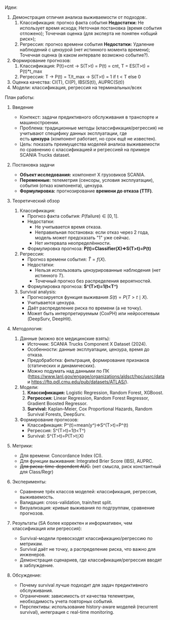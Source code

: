 Идеи:
1. Демонстрация отличия анализа выживаемости от подходов:.
	1. Классификация: прогноз факта события
		**Недостатки:**
		Не использует время исхода;
		Неточная постановка (время события отложено);
		Точечная оценка (для эксперта не понятен «общий риск»);
	2. Регрессия: прогноз времени события
		**Недостатки:**
		Удаление наблюдений с цензурой (нет истинного момента времени);
		Точечная оценка (в каком интервале возможно событие?).
2. Формирование прогнозов:
	1. Классификация: P(t)=cnt -> S(T>t) = P(t) = cnt, T = ES(T>t) = P(t)*t_max
	2. Регрессия: T -> P(t) = T/t_max -> S(T>t) = 1 if t < T else 0
3. Оценка качества: CI(T), CI(P), IBS(S(t)), AUPRC(S(t))
4. Модели: классификация, регрессия на терминальных/всех

План работы:
1. Введение
	- Контекст: задачи предиктивного обслуживания в транспорте и машиностроении.
	- Проблема: традиционные методы (классификация/регрессия) не учитывают специфику данных эксплуатации, где есть **цензура** (компонент работает, но срок ещё не известен).
	- Цель: показать преимущества моделей анализа выживаемости по сравнению с классификацией и регрессией на примере SCANIA Trucks dataset.
	  
2. Постановка задачи
	- **Объект исследования:** компонент X грузовиков SCANIA.    
	- **Переменные:** телеметрия (сенсоры, условия эксплуатации), события (отказ компонента), цензура.
	- **Формулировка:** прогнозирование **времени до отказа (TTF)**.
	  
3. Теоретический обзор
	1. Классификация:
		- Прогноз факта события: $P(\text{failure}) \in [0,1]$.
		- Недостатки:
		    - Не учитывается время отказа.
		    - Неправильная постановка: если отказ через 2 года, модель может предсказать "1" уже сейчас.
		    - Нет интервала неопределённости.
		- Формулировка прогноза: **P(t)=Classifier(X)⇒S(T>t)=P(t)**
	2. Регрессия:
		- Прогноз времени события: $\hat{T} = f(X)$.    
		- Недостатки:
		    - Нельзя использовать цензурированные наблюдения (нет истинного $T$).
		    - Точечный прогноз без распределения вероятностей.
		- Формулировка прогноза: **S^(T>t)=1(t<T^)**
	3. Survival analysis:
		- Прогнозируется функция выживания $S(t) = P(T > t \mid X)$.    
		- Учитывается цензура.
		- Даёт распределение риска по времени (а не точку).
		- Может быть интерпретируемым (CoxPH) или нейросетевым (DeepSurv, DeepHit).

4. Методология:
	1. Данные (можно все медицинские взять):
		- Источник: SCANIA Trucks Component X Dataset (2024).    
		- Особенности: данные эксплуатации, цензура, время до отказа.
		- Предобработка: фильтрация, формирование признаков (статических и динамических).
		- Можно подумать над данными по ПК (https://www.lanl.gov/engage/organizations/aldsct/hpc/usrc/data и https://ftp.pdl.cmu.edu/pub/datasets/ATLAS/).
	2. Модели:
		1. **Классификация:** Logistic Regression, Random Forest, XGBoost. 
		2. **Регрессия:** Linear Regression, Random Forest Regressor, Gradient Boosted Regressor.
		3. **Survival:** Kaplan–Meier, Cox Proportional Hazards, Random Survival Forests, DeepSurv.
	3. Формирование прогнозов:
		- Классификация: P^(t)=mean(y^)⇒S^(T>t)=P^(t)
		- Регрессия: S^(T>t)=1(t<T^)
		- Survival: S^(T>t)=P(T>t∣X)

5. Метрики:
	- Для времени: Concordance Index (CI).
	- Для функции выживания: Integrated Brier Score (IBS), AUPRC.
	- ~~Для риска: time-dependent AUC.~~  (нет смысла, риск константный для Class/Regr)

6. Эксперименты:
	- Сравнение трёх классов моделей: классификация, регрессия, выживаемость.
	- Валидация: cross-validation, train/test split.
	- Визуализация: кривые выживания по подгруппам, сравнение прогнозов.

7. Результаты (SA более корректен и информативен, чем классификация или регрессия):
	- Survival-модели превосходят классификацию/регрессию по метрикам. 
	- Survival даёт не точку, а распределение риска, что важно для инженеров.
	- Демонстрация сценариев, где классификация/регрессия вводят в заблуждение.
    
8. Обсуждение:
	- Почему survival лучше подходит для задач предиктивного обслуживания. 
	- Ограничения: зависимость от качества телеметрии, необходимость учета повторных событий.
	- Перспективы: использование history-aware моделей (recurrent survival), интеграция с real-time monitoring.